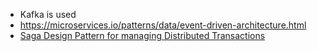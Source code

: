 * Kafka is used
* https://microservices.io/patterns/data/event-driven-architecture.html
* [Saga Design Pattern for managing Distributed Transactions](https://www.youtube.com/watch?v=Z4Ug7NL2VAk)
